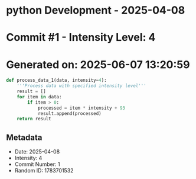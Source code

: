 ﻿# python Development - 2025-04-08
# Commit #1 - Intensity Level: 4
# Generated on: 2025-06-07 13:20:59
```python
def process_data_1(data, intensity=4):
    '''Process data with specified intensity level'''
    result = []
    for item in data:
        if item > 0:
            processed = item * intensity + 93
            result.append(processed)
    return result
```
## Metadata
- Date: 2025-04-08
- Intensity: 4
- Commit Number: 1
- Random ID: 1783701532
